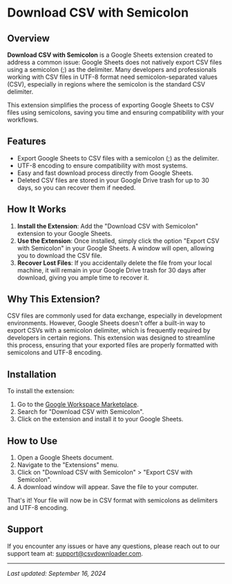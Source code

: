 # Download CSV with Semicolon

## Overview

**Download CSV with Semicolon** is a Google Sheets extension created to address a common issue: Google Sheets does not natively export CSV files using a semicolon (;) as the delimiter. Many developers and professionals working with CSV files in UTF-8 format need semicolon-separated values (CSV), especially in regions where the semicolon is the standard CSV delimiter.

This extension simplifies the process of exporting Google Sheets to CSV files using semicolons, saving you time and ensuring compatibility with your workflows.

## Features
- Export Google Sheets to CSV files with a semicolon (;) as the delimiter.
- UTF-8 encoding to ensure compatibility with most systems.
- Easy and fast download process directly from Google Sheets.
- Deleted CSV files are stored in your Google Drive trash for up to 30 days, so you can recover them if needed.

## How It Works

1. **Install the Extension**: Add the "Download CSV with Semicolon" extension to your Google Sheets.
2. **Use the Extension**: Once installed, simply click the option "Export CSV with Semicolon" in your Google Sheets. A window will open, allowing you to download the CSV file.
3. **Recover Lost Files**: If you accidentally delete the file from your local machine, it will remain in your Google Drive trash for 30 days after download, giving you ample time to recover it.

## Why This Extension?

CSV files are commonly used for data exchange, especially in development environments. However, Google Sheets doesn't offer a built-in way to export CSVs with a semicolon delimiter, which is frequently required by developers in certain regions. This extension was designed to streamline this process, ensuring that your exported files are properly formatted with semicolons and UTF-8 encoding.

## Installation

To install the extension:
1. Go to the [Google Workspace Marketplace](https://workspace.google.com/marketplace).
2. Search for "Download CSV with Semicolon".
3. Click on the extension and install it to your Google Sheets.

## How to Use

1. Open a Google Sheets document.
2. Navigate to the "Extensions" menu.
3. Click on "Download CSV with Semicolon" > "Export CSV with Semicolon".
4. A download window will appear. Save the file to your computer.

That's it! Your file will now be in CSV format with semicolons as delimiters and UTF-8 encoding.

## Support

If you encounter any issues or have any questions, please reach out to our support team at: support@csvdownloader.com.

---

_Last updated: September 16, 2024_
